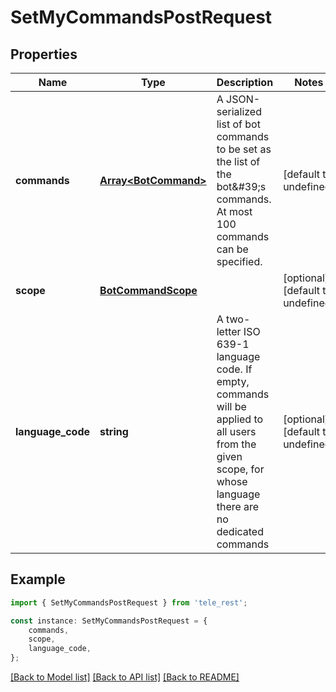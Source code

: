 # SetMyCommandsPostRequest


## Properties

Name | Type | Description | Notes
------------ | ------------- | ------------- | -------------
**commands** | [**Array&lt;BotCommand&gt;**](BotCommand.md) | A JSON-serialized list of bot commands to be set as the list of the bot\&#39;s commands. At most 100 commands can be specified. | [default to undefined]
**scope** | [**BotCommandScope**](BotCommandScope.md) |  | [optional] [default to undefined]
**language_code** | **string** | A two-letter ISO 639-1 language code. If empty, commands will be applied to all users from the given scope, for whose language there are no dedicated commands | [optional] [default to undefined]

## Example

```typescript
import { SetMyCommandsPostRequest } from 'tele_rest';

const instance: SetMyCommandsPostRequest = {
    commands,
    scope,
    language_code,
};
```

[[Back to Model list]](../README.md#documentation-for-models) [[Back to API list]](../README.md#documentation-for-api-endpoints) [[Back to README]](../README.md)
